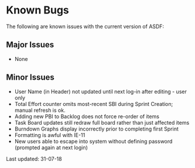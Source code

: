 # Known Bugs
The following are known issues with the current version of ASDF:
## Major Issues
- None

## Minor Issues
- User Name (in Header) not updated until next log-in after editing - user only
- Total Effort counter omits most-recent SBI during Sprint Creation; manual refresh is ok.
- Adding new PBI to Backlog does not force re-order of items
- Task Board updates still redraw full board rather than just affected items
- Burndown Graphs display incorrectly prior to completing first Sprint
- Formatting is awful with IE-11
- New users able to escape into system without defining password (prompted again at next login) 


Last updated: 31-07-18
